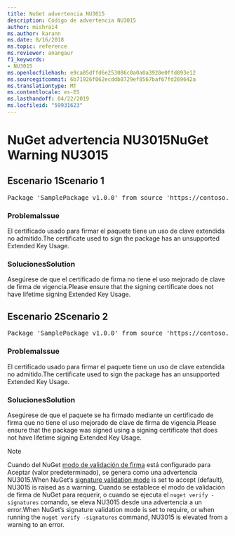 ```yaml
---
title: NuGet advertencia NU3015
description: Código de advertencia NU3015
author: mishra14
ms.author: karann
ms.date: 8/16/2018
ms.topic: reference
ms.reviewer: anangaur
f1_keywords:
- NU3015
ms.openlocfilehash: e9ca85dffd6e253086c0a0a0a3920e0ffd893e12
ms.sourcegitcommit: 6b71926f062ecddb8729ef8567baf67fd269642a
ms.translationtype: MT
ms.contentlocale: es-ES
ms.lasthandoff: 04/22/2019
ms.locfileid: "59931623"
---
```

# <a name="nuget-warning-nu3015"></a><span data-ttu-id="6c96a-103">NuGet advertencia NU3015</span><span class="sxs-lookup"><span data-stu-id="6c96a-103">NuGet Warning NU3015</span></span>

## <a name="scenario-1"></a><span data-ttu-id="6c96a-104">Escenario 1</span><span class="sxs-lookup"><span data-stu-id="6c96a-104">Scenario 1</span></span>

<pre>Package 'SamplePackage v1.0.0' from source 'https://contoso.com/index.json': The lifetime signing EKU in the primary signature's certificate is not supported.</pre>

### <a name="issue"></a><span data-ttu-id="6c96a-105">Problema</span><span class="sxs-lookup"><span data-stu-id="6c96a-105">Issue</span></span>

<span data-ttu-id="6c96a-106">El certificado usado para firmar el paquete tiene un uso de clave extendida no admitido.</span><span class="sxs-lookup"><span data-stu-id="6c96a-106">The certificate used to sign the package has an unsupported Extended Key Usage.</span></span>


### <a name="solution"></a><span data-ttu-id="6c96a-107">Soluciones</span><span class="sxs-lookup"><span data-stu-id="6c96a-107">Solution</span></span>

<span data-ttu-id="6c96a-108">Asegúrese de que el certificado de firma no tiene el uso mejorado de clave de firma de vigencia.</span><span class="sxs-lookup"><span data-stu-id="6c96a-108">Please ensure that the signing certificate does not have lifetime signing Extended Key Usage.</span></span>



## <a name="scenario-2"></a><span data-ttu-id="6c96a-109">Escenario 2</span><span class="sxs-lookup"><span data-stu-id="6c96a-109">Scenario 2</span></span>

<pre>Package 'SamplePackage v1.0.0' from source 'https://contoso.com/index.json': The lifetime signing EKU in the signing certificate is not supported.</pre>

### <a name="issue"></a><span data-ttu-id="6c96a-110">Problema</span><span class="sxs-lookup"><span data-stu-id="6c96a-110">Issue</span></span>

<span data-ttu-id="6c96a-111">El certificado usado para firmar el paquete tiene un uso de clave extendida no admitido.</span><span class="sxs-lookup"><span data-stu-id="6c96a-111">The certificate used to sign the package has an unsupported Extended Key Usage.</span></span>


### <a name="solution"></a><span data-ttu-id="6c96a-112">Soluciones</span><span class="sxs-lookup"><span data-stu-id="6c96a-112">Solution</span></span>

<span data-ttu-id="6c96a-113">Asegúrese de que el paquete se ha firmado mediante un certificado de firma que no tiene el uso mejorado de clave de firma de vigencia.</span><span class="sxs-lookup"><span data-stu-id="6c96a-113">Please ensure that the package was signed using a signing certificate that does not have lifetime signing Extended Key Usage.</span></span>


> [!Note]
> <span data-ttu-id="6c96a-114">Cuando del NuGet [modo de validación de firma](https://docs.microsoft.com/en-us/nuget/consume-packages/installing-signed-packages#configure-package-signature-requirements) está configurado para Aceptar (valor predeterminado), se genera como una advertencia NU3015.</span><span class="sxs-lookup"><span data-stu-id="6c96a-114">When NuGet’s [signature validation mode](https://docs.microsoft.com/en-us/nuget/consume-packages/installing-signed-packages#configure-package-signature-requirements) is set to accept (default), NU3015 is raised as a warning.</span></span> <span data-ttu-id="6c96a-115">Cuando se establece el modo de validación de firma de NuGet para requerir, o cuando se ejecuta el `nuget verify -signatures` comando, se eleva NU3015 desde una advertencia a un error.</span><span class="sxs-lookup"><span data-stu-id="6c96a-115">When NuGet’s signature validation mode is set to require, or when running the `nuget verify -signatures` command, NU3015 is elevated from a warning to an error.</span></span> 